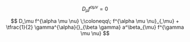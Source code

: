 

$$
  D_\mu f^{\alpha \mu \nu} = 0
$$

$$
  D_\mu f^{\alpha \mu \nu}
   \;\coloneqq\;
  f^{\alpha \mu \nu}_{,\mu}
  +
  \tfrac{1}{2}
    \gamma^{\alpha}{}_{\beta \gamma}
    a^\beta_{\mu} f^{\gamma \mu \nu}
$$
